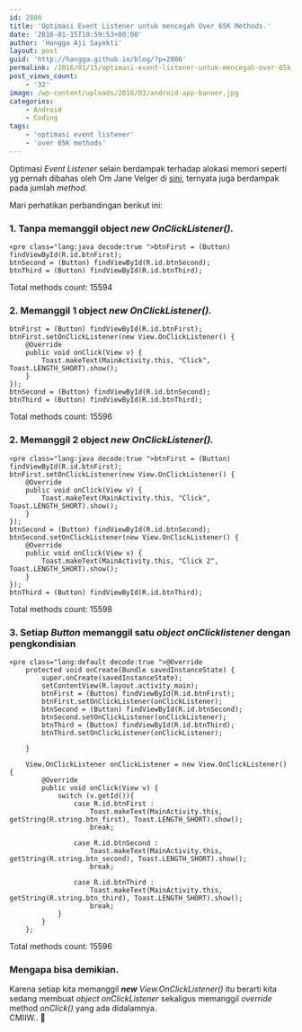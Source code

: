 ```yaml
---
id: 2806
title: 'Optimasi Event Listener untuk mencegah Over 65K Methods.'
date: '2016-01-15T10:59:53+00:00'
author: 'Hangga Aji Sayekti'
layout: post
guid: 'http://hangga.github.io/blog/?p=2806'
permalink: /2016/01/15/optimasi-event-listener-untuk-mencegah-over-65k-methods/
post_views_count:
    - '32'
image: /wp-content/uploads/2016/03/android-app-banner.jpg
categories:
    - Android
    - Coding
tags:
    - 'optimasi event listener'
    - 'over 65K methods'
---
```


Optimasi *Event Listener* selain berdampak terhadap alokasi memori seperti yg pernah dibahas oleh Om Jane Velger di [sini](http://blog.tapreason.com/2013/10/30/android-onclicklistener-memory-optimization-micro-optimizations/), ternyata juga berdampak pada jumlah *method*.

Mari perhatikan perbandingan berikut ini:

### 1. Tanpa memanggil object ***new** OnClickListener().*

```
<pre class="lang:java decode:true ">btnFirst = (Button) findViewById(R.id.btnFirst);
btnSecond = (Button) findViewById(R.id.btnSecond);
btnThird = (Button) findViewById(R.id.btnThird);
```

Total methods count: 15594

### 2. Memanggil 1 object ***new** OnClickListener().*

```
btnFirst = (Button) findViewById(R.id.btnFirst);
btnFirst.setOnClickListener(new View.OnClickListener() {
    @Override
    public void onClick(View v) {
    	Toast.makeText(MainActivity.this, "Click", Toast.LENGTH_SHORT).show();
    }
});
btnSecond = (Button) findViewById(R.id.btnSecond);
btnThird = (Button) findViewById(R.id.btnThird);
```

Total methods count: 15596

### 2. Memanggil 2 object ***new** OnClickListener().*

```
<pre class="lang:java decode:true ">btnFirst = (Button) findViewById(R.id.btnFirst);
btnFirst.setOnClickListener(new View.OnClickListener() {
	@Override
    public void onClick(View v) {
    	Toast.makeText(MainActivity.this, "Click", Toast.LENGTH_SHORT).show();
    }
});
btnSecond = (Button) findViewById(R.id.btnSecond);
btnSecond.setOnClickListener(new View.OnClickListener() {
	@Override
    public void onClick(View v) {
    	Toast.makeText(MainActivity.this, "Click 2", Toast.LENGTH_SHORT).show();
	}
});
btnThird = (Button) findViewById(R.id.btnThird);
```

Total methods count: 15598

### 3. Setiap *Button* memanggil satu *object onClicklistener* dengan pengkondisian

```
<pre class="lang:default decode:true ">@Override
    protected void onCreate(Bundle savedInstanceState) {
        super.onCreate(savedInstanceState);
        setContentView(R.layout.activity_main);
        btnFirst = (Button) findViewById(R.id.btnFirst);
        btnFirst.setOnClickListener(onClickListener);
        btnSecond = (Button) findViewById(R.id.btnSecond);
        btnSecond.setOnClickListener(onClickListener);
        btnThird = (Button) findViewById(R.id.btnThird);
        btnThird.setOnClickListener(onClickListener);

    }

    View.OnClickListener onClickListener = new View.OnClickListener() {
        @Override
        public void onClick(View v) {
            switch (v.getId()){
                case R.id.btnFirst :
                    Toast.makeText(MainActivity.this, getString(R.string.btn_first), Toast.LENGTH_SHORT).show();
                    break;

                case R.id.btnSecond :
                    Toast.makeText(MainActivity.this, getString(R.string.btn_second), Toast.LENGTH_SHORT).show();
                    break;

                case R.id.btnThird :
                    Toast.makeText(MainActivity.this, getString(R.string.btn_third), Toast.LENGTH_SHORT).show();
                    break;
            }
        }
    };
```

Total methods count: 15596

### Mengapa bisa demikian.

Karena setiap kita memanggil ***new** View.OnClickListener()* itu berarti kita sedang membuat *object onClickListener* sekaligus memanggil *override* method *onClick()* yang ada didalamnya.  
CMIIW.. 🙂